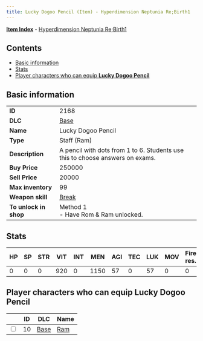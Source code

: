 ```yaml
---
title: Lucky Dogoo Pencil (Item) - Hyperdimension Neptunia Re;Birth1
---
```


[**Item Index**](/neptunia/rb1/item/index.html) - [Hyperdimension Neptunia Re;Birth1](/neptunia/rb1)

## Contents

- [Basic information](#basic-information)
- [Stats](#stats)
- [Player characters who can equip **Lucky Dogoo Pencil**](#player-characters-who-can-equip-lucky-dogoo-pencil)

## Basic information

|   |   |
| -- | -- |
| **ID** | 2168 |
| **DLC** | [Base](/neptunia/rb1/dlc/1-base.html) |
| **Name** | Lucky Dogoo Pencil |
| **Type** | Staff (Ram) |
| **Description** | A pencil with dots from 1 to 6. Students use this to choose answers on exams. |
| **Buy Price** | 250000 |
| **Sell Price** | 20000 |
| **Max inventory** | 99 |
| **Weapon skill** | [Break](/neptunia/rb1/skill/1-1803-break.html) |
| **To unlock in shop** | Method 1<br />- Have Rom & Ram unlocked. |


## Stats

| HP | SP | STR | VIT | INT | MEN | AGI | TEC | LUK | MOV | Fire res. | Ice res. | Wind res. | Lightning res. |
| -- | -- | --- | --- | --- | --- | --- | --- | --- | --- | --------- | -------- | --------- | -------------- |
| 0 | 0 | 0 | 920 | 0 | 1150 | 57 | 0 | 57 | 0 | 0 | 0 | 0 | 0 |


## Player characters who can equip **Lucky Dogoo Pencil**

|    | ID | DLC | Name |
| -- | -- | --- | ---- |
| <input type="checkbox" id="rb1-player-1-10" class="trackbox" /> | 10 | [Base](/neptunia/rb1/dlc/1-base.html) | [Ram](/neptunia/rb1/player/1-10-ram.html) |
